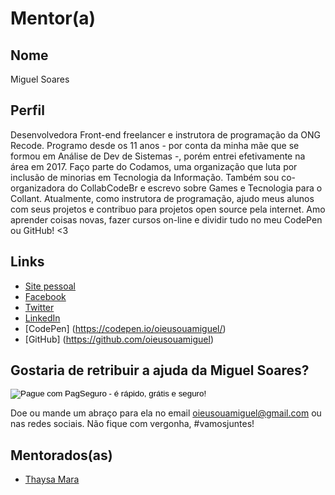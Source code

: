 # Mentor(a) 

## Nome 
Miguel Soares

## Perfil 
Desenvolvedora Front-end freelancer e instrutora de programação da ONG Recode. Programo desde os 11 anos - por conta da minha mãe que se formou em Análise de Dev de Sistemas -, porém entrei efetivamente na área em 2017. Faço parte do Codamos, uma organização que luta por inclusão de minorias em Tecnologia da Informação. Também sou co-organizadora do CollabCodeBr e escrevo sobre Games e Tecnologia para o Collant. Atualmente, como instrutora de programação, ajudo meus alunos com seus projetos e contribuo para projetos open source pela internet. Amo aprender coisas novas, fazer cursos on-line e dividir tudo no meu CodePen ou GitHub! <3

## Links 
* [Site pessoal](http://about.me/oieusouamiguel) 
* [Facebook](http://facebook.com/oieusouamiguel) 
* [Twitter](http://twitter.com/oieusouamiguell)
* [LinkedIn](http://linkedin.com/in/migueldenegocios)
* [CodePen] (https://codepen.io/oieusouamiguel/)
* [GitHub] (https://github.com/oieusouamiguel)
 
## Gostaria de retribuir a ajuda da Miguel Soares? 

<!-- INICIO FORMULARIO BOTAO PAGSEGURO -->
<form action="https://pagseguro.uol.com.br/checkout/v2/donation.html" method="post">
<!-- NÃO EDITE OS COMANDOS DAS LINHAS ABAIXO -->
<input type="hidden" name="currency" value="BRL" />
<input type="hidden" name="receiverEmail" value="oieusouamiguel@gmail.com" />
<input type="hidden" name="iot" value="button" />
<input type="image" src="https://stc.pagseguro.uol.com.br/public/img/botoes/doacoes/184x42-doar-roxo-assina.gif" name="submit" alt="Pague com PagSeguro - é rápido, grátis e seguro!" />
</form>
<!-- FINAL FORMULARIO BOTAO PAGSEGURO -->

Doe ou mande um abraço para ela no email oieusouamiguel@gmail.com ou nas redes sociais. Não fique com vergonha, #vamosjuntes!

## Mentorados(as) 
- [Thaysa Mara](/profiles/pupils/profiles/thaysa_santos.md)
